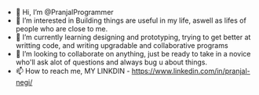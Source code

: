 - 👋 Hi, I’m @PranjalProgrammer
- 👀 I’m interested in Building things are useful in my life, aswell as lifes of people who are close to me.
- 🌱 I’m currently learning designing and prototyping, trying to get better at writting code, and writing upgradable and collaborative programs
- 💞️ I’m looking to collaborate on anything, just be ready to take in a novice who'll ask alot of questions and always bug u about things.
- 📫 How to reach me, MY LINKDIN - https://www.linkedin.com/in/pranjal-negi/

<!---
PranjalProgrammer/PranjalProgrammer is a ✨ special ✨ repository because its `README.md` (this file) appears on your GitHub profile.
You can click the Preview link to take a look at your changes.
--->
